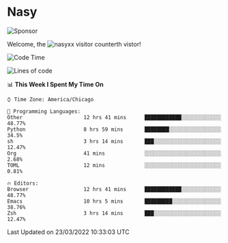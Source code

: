 # Nasy

<!--
<p align="center">
<img height="200" src="https://github-readme-stats.vercel.app/api?username=nasyxx&count_private=true&show_icons=true&theme=dracula&include_all_commits=true"/>
<img height="200" src="https://github-readme-stats.vercel.app/api/top-langs/?username=nasyxx&theme=dracula&hide=html,jupyter+notebook&count_private=true&show_icons=true"/>
</p>

  
----------------
-->

![Sponsor](https://img.shields.io/static/v1.svg?label=Sponsor&message=%E2%9D%A4&logo=GitHub&style=flat&color=pink)
 
Welcome, the ![nasyxx visitor counter](https://count.getloli.com/get/@nasyxx?theme=rule34)th vistor!
 
<!--START_SECTION:waka-->
![Code Time](http://img.shields.io/badge/Code%20Time-2%2C061%20hrs%2052%20mins-blue)

![Lines of code](https://img.shields.io/badge/From%20Hello%20World%20I%27ve%20Written-5%20Million%20lines%20of%20code-blue)

📊 **This Week I Spent My Time On** 

```text
⌚︎ Time Zone: America/Chicago

💬 Programming Languages: 
Other                    12 hrs 41 mins      ████████████░░░░░░░░░░░░░   48.77% 
Python                   8 hrs 59 mins       ████████░░░░░░░░░░░░░░░░░   34.5% 
sh                       3 hrs 14 mins       ███░░░░░░░░░░░░░░░░░░░░░░   12.47% 
Org                      41 mins             ░░░░░░░░░░░░░░░░░░░░░░░░░   2.68% 
TOML                     12 mins             ░░░░░░░░░░░░░░░░░░░░░░░░░   0.81%

🔥 Editors: 
Browser                  12 hrs 41 mins      ████████████░░░░░░░░░░░░░   48.77% 
Emacs                    10 hrs 5 mins       █████████░░░░░░░░░░░░░░░░   38.76% 
Zsh                      3 hrs 14 mins       ███░░░░░░░░░░░░░░░░░░░░░░   12.47%

```


 Last Updated on 23/03/2022 10:33:03 UTC
<!--END_SECTION:waka-->

<!-- ![visitors](https://visitor-badge.laobi.icu/badge?page_id=nasyxx.nasyxx) -->
